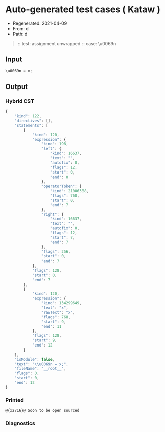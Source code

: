 # Auto-generated test cases ( Kataw )
- Regenerated: 2021-04-09
- From: d
- Path: d
> :: test: assignment unwrapped
> :: case: \u0069n
## Input

`````js
\u0069n = x;
`````

## Output

### Hybrid CST

```javascript
{
    "kind": 122,
    "directives": [],
    "statements": [
        {
            "kind": 120,
            "expression": {
                "kind": 198,
                "left": {
                    "kind": 16637,
                    "text": "",
                    "autofix": 0,
                    "flags": 12,
                    "start": 0,
                    "end": 0
                },
                "operatorToken": {
                    "kind": 21006388,
                    "flags": 768,
                    "start": 0,
                    "end": 7
                },
                "right": {
                    "kind": 16637,
                    "text": "",
                    "autofix": 0,
                    "flags": 12,
                    "start": 7,
                    "end": 7
                },
                "flags": 256,
                "start": 0,
                "end": 7
            },
            "flags": 128,
            "start": 0,
            "end": 7
        },
        {
            "kind": 120,
            "expression": {
                "kind": 134299649,
                "text": "x",
                "rawText": "x",
                "flags": 768,
                "start": 9,
                "end": 11
            },
            "flags": 128,
            "start": 9,
            "end": 12
        }
    ],
    "isModule": false,
    "text": "\\u0069n = x;",
    "fileName": "__root__",
    "flags": 0,
    "start": 0,
    "end": 12
}
```

### Printed

```javascript
@{x2716}@ Soon to be open sourced
```

### Diagnostics

```javascript

```

